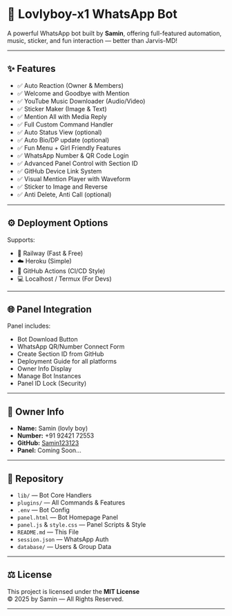 # 💬 Lovlyboy-x1 WhatsApp Bot

A powerful WhatsApp bot built by **Samin**, offering full-featured automation, music, sticker, and fun interaction — better than Jarvis-MD!

---

## ✨ Features

- ✅ Auto Reaction (Owner & Members)
- ✅ Welcome and Goodbye with Mention
- ✅ YouTube Music Downloader (Audio/Video)
- ✅ Sticker Maker (Image & Text)
- ✅ Mention All with Media Reply
- ✅ Full Custom Command Handler
- ✅ Auto Status View (optional)
- ✅ Auto Bio/DP update (optional)
- ✅ Fun Menu + Girl Friendly Features
- ✅ WhatsApp Number & QR Code Login
- ✅ Advanced Panel Control with Section ID
- ✅ GitHub Device Link System
- ✅ Visual Mention Player with Waveform
- ✅ Sticker to Image and Reverse
- ✅ Anti Delete, Anti Call (optional)

---

## ⚙️ Deployment Options

Supports:

- 🚀 Railway (Fast & Free)
- ☁️ Heroku (Simple)
- 🔁 GitHub Actions (CI/CD Style)
- 💻 Localhost / Termux (For Devs)

---

## 🌐 Panel Integration

Panel includes:

- Bot Download Button
- WhatsApp QR/Number Connect Form
- Create Section ID from GitHub
- Deployment Guide for all platforms
- Owner Info Display
- Manage Bot Instances
- Panel ID Lock (Security)

---

## 👤 Owner Info

- **Name:** Samin (lovly boy)
- **Number:** +91 92421 72553
- **GitHub:** [Samin123123](https://github.com/Samin123123)
- **Panel:** Coming Soon...

---

## 📁 Repository

- `lib/` — Bot Core Handlers
- `plugins/` — All Commands & Features
- `.env` — Bot Config
- `panel.html` — Bot Homepage Panel
- `panel.js` & `style.css` — Panel Scripts & Style
- `README.md` — This File
- `session.json` — WhatsApp Auth
- `database/` — Users & Group Data

---

## ⚖️ License

This project is licensed under the **MIT License**  
© 2025 by Samin — All Rights Reserved.

---
